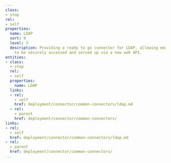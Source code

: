 ```yaml
---
class:
- stop
rel:
- self
properties:
  name: LDAP
  sort: 9
  level: 3
  description: Providing a ready to go connector for LDAP, allowing email services
    to be securely accessed and served up via a new web API.
entities:
- class:
  - stop
  rel:
  - self
  properties:
    name: LDAP
  links:
  - rel:
    - self
    href: deployment/connector/common-connectors/ldap.md
  - rel:
    - parent
    href: deployment/connector/common-connectors/
links:
- rel:
  - self
  href: deployment/connector/common-connectors/ldap.md
- rel:
  - parent
  href: deployment/connector/common-connectors/
...
```

